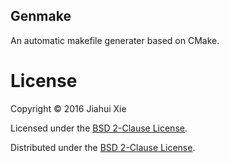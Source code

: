 ## Genmake
An automatic makefile generater based on CMake.

# License
Copyright &copy; 2016 Jiahui Xie

Licensed under the [BSD 2-Clause License][BSD2].

Distributed under the [BSD 2-Clause License][BSD2].

[BSD2]: https://opensource.org/licenses/BSD-2-Clause
